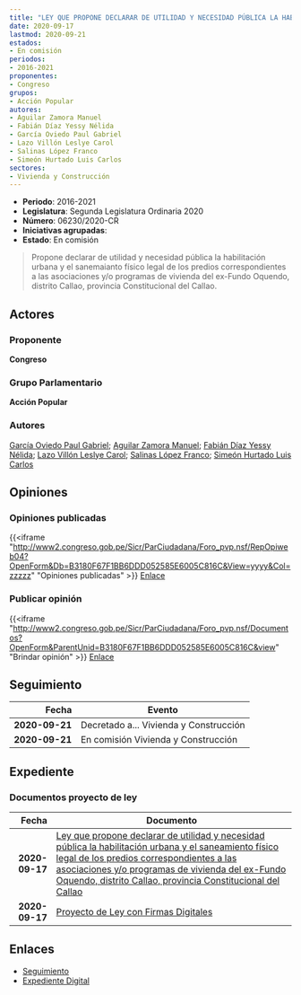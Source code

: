 ```yaml
---
title: "LEY QUE PROPONE DECLARAR DE UTILIDAD Y NECESIDAD PÚBLICA LA HABILITACIÓN URBANA Y EL SANEAMIENTO FÍSICO LEGAL DE LOS PREDIOS CORRESPONDIENTES A LAS ASOCIACIONES Y/O PROGRAMAS DE VIVIENDA DEL EX-FUNDO OQUENDO, DISTRITO CALLAO, PROVINCIA CONSTITUCIONAL DEL CALLAO"
date: 2020-09-17
lastmod: 2020-09-21
estados:
- En comisión
periodos:
- 2016-2021
proponentes:
- Congreso
grupos:
- Acción Popular
autores:
- Aguilar Zamora Manuel
- Fabián Díaz Yessy Nélida
- García Oviedo Paul Gabriel
- Lazo Villón Leslye Carol
- Salinas López Franco
- Simeón Hurtado Luis Carlos
sectores:
- Vivienda y Construcción
---
```

- **Periodo**: 2016-2021
- **Legislatura**: Segunda Legislatura Ordinaria 2020
- **Número**: 06230/2020-CR
- **Iniciativas agrupadas**: 
- **Estado**: En comisión

> Propone declarar de utilidad y necesidad pública la habilitación urbana y el sanemaianto físico legal de los predios correspondientes a las asociaciones y/o programas de vivienda del ex-Fundo Oquendo, distrito Callao, provincia Constitucional del Callao.


## Actores

### Proponente

**Congreso**

### Grupo Parlamentario

**Acción Popular**

### Autores

[García Oviedo Paul Gabriel](mailto:mailto:pgarcia@congreso.gob.pe); [Aguilar Zamora Manuel](mailto:mailto:maguilarz@congreso.gob.pe); [Fabián Díaz Yessy Nélida](mailto:mailto:yfabian@congreso.gob.pe); [Lazo Villón Leslye Carol](mailto:mailto:llazo@congreso.gob.pe); [Salinas López Franco](mailto:mailto:fsalinas@congreso.gob.pe); [Simeón Hurtado Luis Carlos](mailto:mailto:lsimeon@congreso.gob.pe)

## Opiniones

### Opiniones publicadas

{{<iframe "http://www2.congreso.gob.pe/Sicr/ParCiudadana/Foro_pvp.nsf/RepOpiweb04?OpenForm&Db=B3180F67F1BB6DDD052585E6005C816C&View=yyyy&Col=zzzzz" "Opiniones publicadas" >}}
[Enlace](http://www2.congreso.gob.pe/Sicr/ParCiudadana/Foro_pvp.nsf/RepOpiweb04?OpenForm&Db=B3180F67F1BB6DDD052585E6005C816C&View=yyyy&Col=zzzzz)

### Publicar opinión

{{<iframe "http://www2.congreso.gob.pe/Sicr/ParCiudadana/Foro_pvp.nsf/Documentos?OpenForm&ParentUnid=B3180F67F1BB6DDD052585E6005C816C&view" "Brindar opinión" >}}
[Enlace](http://www2.congreso.gob.pe/Sicr/ParCiudadana/Foro_pvp.nsf/Documentos?OpenForm&ParentUnid=B3180F67F1BB6DDD052585E6005C816C&view)


## Seguimiento

| Fecha | Evento |
|------:|--------|
| **2020-09-21** | Decretado a... Vivienda y Construcción |
| **2020-09-21** | En comisión Vivienda y Construcción |

## Expediente

### Documentos proyecto de ley

| Fecha | Documento |
|------:|-----------|
| **2020-09-17** | [Ley que propone declarar de utilidad y necesidad pública la habilitación urbana y el saneamiento físico legal de los predios correspondientes a las asociaciones y/o programas de vivienda del ex-Fundo Oquendo, distrito Callao, provincia Constitucional del Callao](http://www.leyes.congreso.gob.pe/Documentos/2016_2021/Proyectos_de_Ley_y_de_Resoluciones_Legislativas/PL06230-20200917.pdf) |
| **2020-09-17** | [Proyecto de Ley con Firmas Digitales](http://www.leyes.congreso.gob.pe/Documentos/2016_2021/Proyectos_de_Ley_y_de_Resoluciones_Legislativas/Proyectos_Firmas_digitales/PL06230.pdf) |

## Enlaces

- [Seguimiento](http://www2.congreso.gob.pe/Sicr/TraDocEstProc/CLProLey2016.nsf/f7fff46988ca05b1052578e100829cc7/e9a5fadfe936fdde052585e600611157?OpenDocument)
- [Expediente Digital](http://www2.congreso.gob.pe/Sicr/TraDocEstProc/Expvirt_2011.nsf/visbusqptramdoc1621/06230?opendocument)

